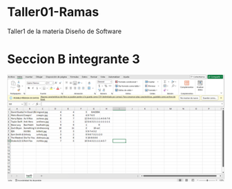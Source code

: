 # Taller01-Ramas
Taller1 de la materia Diseño de Software
# Seccion B integrante 3
![alt text](image.png)